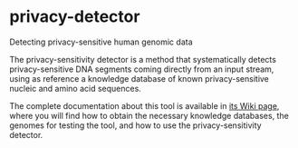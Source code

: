 # privacy-detector
Detecting privacy-sensitive human genomic data

The privacy-sensitivity detector is a method that systematically detects privacy-sensitive DNA segments coming directly from an input stream, using as reference a knowledge database of known privacy-sensitive nucleic and amino acid sequences.

The complete documentation about this tool is available in [its Wiki page](https://github.com/vvcogo/privacy-detector/wiki), where you will find how to obtain the necessary knowledge databases, the genomes for testing the tool, and how to use the privacy-sensitivity detector.
